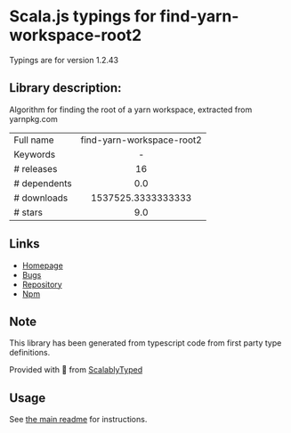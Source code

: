 
# Scala.js typings for find-yarn-workspace-root2

Typings are for version 1.2.43

## Library description:
Algorithm for finding the root of a yarn workspace, extracted from yarnpkg.com

|                    |                 |
| ------------------ | :-------------: |
| Full name          | find-yarn-workspace-root2 |
| Keywords           | - |
| # releases         | 16 |
| # dependents       | 0.0 |
| # downloads        | 1537525.3333333333 |
| # stars            | 9.0 |

## Links
- [Homepage](https://github.com/bluelovers/ws-yarn-workspaces/tree/master/packages/find-yarn-workspace-root2#readme)
- [Bugs](https://github.com/bluelovers/ws-yarn-workspaces/issues)
- [Repository](https://github.com/bluelovers/ws-yarn-workspaces)
- [Npm](https://www.npmjs.com/package/find-yarn-workspace-root2)
    


## Note
This library has been generated from typescript code from first party type definitions.

Provided with :purple_heart: from [ScalablyTyped](https://github.com/oyvindberg/ScalablyTyped)

## Usage
See [the main readme](../../readme.md) for instructions.



